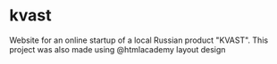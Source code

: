 # kvast
Website for an online startup of a local Russian product "KVAST". This project was also made using @htmlacademy layout design

